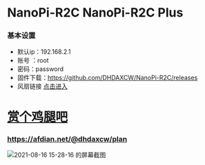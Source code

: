 # NanoPi-R2C  NanoPi-R2C Plus
### 基本设置
- 默认ip：192.168.2.1
- 账号 ：root
- 密码：password
- 固件下载：https://github.com/DHDAXCW/NanoPi-R2C/releases
- 风扇链接 [点击进入](https://s.click.taobao.com/t?e=m%3D2%26s%3Dd8Ack0Lbx8McQipKwQzePOeEDrYVVa64LKpWJ%2Bin0XJRAdhuF14FMXpyNmcFd6mT8sviUM61dt2T0mcOGN1M6FAj1gqltKaEfKzCcEr0EW0YuhTK3FPxiHMT7yc3NZrQKSOkJV8harV3phaPbavinqGCwVfdcN0wcSpj5qSCmbA%3D)
# [赏个鸡腿吧](https://afdian.net/@dhdaxcw/plan)
### https://afdian.net/@dhdaxcw/plan
![2021-08-16 15-28-16 的屏幕截图](https://user-images.githubusercontent.com/74764072/129526839-5f3d9679-b269-4434-8f34-37209436c785.png)
